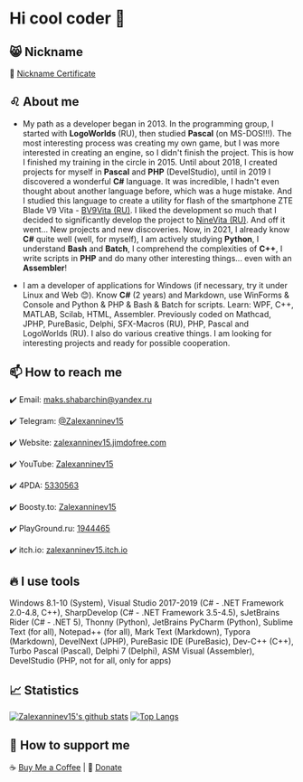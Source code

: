 # Hi cool coder 🤘



## 😸 Nickname

  :bust_in_silhouette: [Nickname Certificate](https://mynickname.com/en/Zalexanninev15)

## ♌ About me

- My path as a developer began in 2013. In the programming group, I started with **LogoWorlds** (RU), then studied **Pascal** (on MS-DOS!!!). The most interesting process was creating my own game, but I was more interested in creating an engine, so I didn't finish the project. This is how I finished my training in the circle in 2015. Until about 2018, I created projects for myself in **Pascal** and **PHP** (DevelStudio), until in 2019 I discovered a wonderful **C#** language. It was incredible, I hadn't even thought about another language before, which was a huge mistake. And I studied this language to create a utility for flash of the smartphone ZTE Blade V9 Vita - [BV9Vita (RU)](https://4pda.ru/forum/index.php?showtopic=952274&view=findpost&p=88382383). I liked the development so much that I decided to significantly develop the project to [NineVita (RU)](https://4pda.ru/forum/index.php?showtopic=952274&view=findpost&p=91409816). And off it went... New projects and new discoveries. Now, in 2021, I already know **C#** quite well (well, for myself), I am actively studying **Python**, I understand **Bash** and **Batch**, I comprehend the complexities of **C++**, I write scripts in **PHP** and do many other interesting things... even with an **Assembler**!

- I am a developer of applications for Windows (if necessary, try it under Linux and Web 😊). Know **C#** (2 years) and Markdown, use WinForms & Console and Python & PHP & Bash & Batch for scripts. Learn: WPF, C++, MATLAB, Scilab, HTML, Assembler. Previously coded on Mathcad, JPHP, PureBasic, Delphi, SFX-Macros (RU), PHP, Pascal and LogoWorlds (RU). I also do various creative things. I am looking for interesting projects and ready for possible cooperation.
  
## 📫 How to reach me

  :heavy_check_mark: Email: [maks.shabarchin@yandex.ru](mailto:maks.shabarchin@yandex.ru)
  
  :heavy_check_mark: Telegram: [@Zalexanninev15](https://t.me/Zalexanninev15)
  
  :heavy_check_mark: Website: [zalexanninev15.jimdofree.com](https://zalexanninev15.jimdofree.com)
  
  :heavy_check_mark: YouTube: [Zalexanninev15](https://youtube.com/channel/UCTzLPaG_Sdb58FMntgPauyg)
  
  :heavy_check_mark: 4PDA: [5330563](https://4pda.ru/forum/index.php?showuser=5330563)

  :heavy_check_mark: Boosty.to: [Zalexanninev15](https://boosty.to/maxik-zalexanninev15)

  :heavy_check_mark: PlayGround.ru: [1944465](https://users.playground.ru/1944465)
  
  :heavy_check_mark: itch.io: [zalexanninev15.itch.io](https://zalexanninev15.itch.io)

## 🔥 I use tools

Windows 8.1-10 (System), Visual Studio 2017-2019 (C# - .NET Framework 2.0-4.8, C++), SharpDevelop (C# - .NET Framework 3.5-4.5), sJetBrains Rider (C# - .NET 5), Thonny (Python), JetBrains PyCharm (Python), Sublime Text (for all), Notepad++ (for all), Mark Text (Markdown), Typora (Markdown), DevelNext (JPHP), PureBasic IDE (PureBasic), Dev-C++ (C++), Turbo Pascal (Pascal), Delphi 7 (Delphi), ASM Visual (Assembler), DevelStudio (PHP, not for all, only for apps)

## 📈 Statistics

[![Zalexanninev15's github stats](https://github-readme-stats.vercel.app/api?username=Zalexanninev15&show_icons=true&count_private=true&include_all_commits=true&theme=react)](https://github.com/Zalexanninev15) [![Top Langs](https://github-readme-stats.vercel.app/api/top-langs/?username=Zalexanninev15&langs_count=6&layout=compact&theme=react)](https://github.com/Zalexanninev15)

## 🤠 How to support me

☕ [Buy Me a Coffee](https://zalexanninev15.jimdofree.com/buy-me-a-coffee) | 🧧 [Donate](https://zalexanninev15.jimdofree.com/buy-me-a-coffee)
